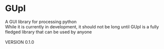 # GUpI
A GUI library for processing python<br>
While it is currently in development, it should not be long until GUpI is a fully fledged library that can be used by anyone<br>
<br>
VERSION 0.1.0
